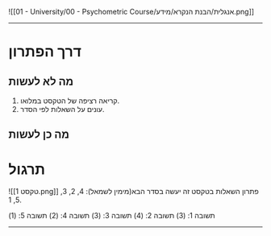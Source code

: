 ![[01 - University/00 - Psychometric Course/אנגלית/הבנת הנקרא/מידע.png]]
***
# דרך הפתרון
## מה לא לעשות
1. קריאה רציפה של הטקסט במלואו.
2. עונים על השאלות לפי הסדר.

## מה כן לעשות

# תרגול
![[טקסט 1.png]]
פתרון השאלות בטקסט זה יעשה בסדר הבא(מימין לשמאל): 4, 2, 3, 5, 1.

תשובה 1: (3)
תשובה 2: (4)
תשובה 3: (3)
תשובה 4: (2)
תשובה 5: (1)
***
